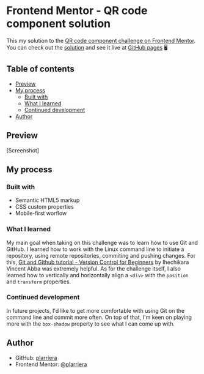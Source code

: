 # Frontend Mentor - QR code component solution

This my solution to the [QR code component challenge on Frontend Mentor](https://www.frontendmentor.io/challenges/qr-code-component-iux_sIO_H). You can check out the [solution](https://www.frontendmentor.io/solutions/qr-code-component-vanilla-css-pEAZVTCQdU) and see it live at [GitHub pages](https://plarriera.github.io/qr-code-component/) 🖥️

## Table of contents

- [Preview](#preview)
- [My process](#my-process)
  - [Built with](#built-with)
  - [What I learned](#what-i-learned)
  - [Continued development](#continued-development)
- [Author](#author)

## Preview

[Screenshot]

## My process

### Built with

- Semantic HTML5 markup
- CSS custom properties
- Mobile-first worflow

### What I learned

My main goal when taking on this challenge was to learn how to use Git and GitHub. I learned how to work with the Linux command line to initiate a repository, using remote repositories, commiting and pushing changes. For this, [Git and Github tutorial - Version Control for Beginners](https://www.freecodecamp.org/news/git-and-github-for-beginners/) by Ihechikara Vincent Abba was extremely helpful. As for the challenge itself, I also learned how to vertically and horizontally align a `<div>` with the `position` and `transform` properties.

### Continued development

 In future projects, I'd like to get more comfortable with using Git on the command line and commit more often. On top of that, I'm keen on playing more with the `box-shadow` property to see what I can come up with.

 ## Author

- GitHub: [plarriera](https://github.com/plarriera)
- Frontend Mentor: [@plarriera](https://www.frontendmentor.io/profile/plarriera)